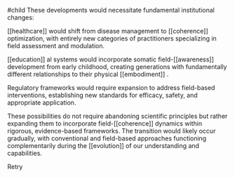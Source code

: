 #child 
These developments would necessitate fundamental institutional changes:

[[healthcare]]  would shift from disease management to [[coherence]] optimization, with entirely new categories of practitioners specializing in field assessment and modulation.

[[education]] al systems would incorporate somatic field-[[awareness]]  development from early childhood, creating generations with fundamentally different relationships to their physical [[embodiment]] .

Regulatory frameworks would require expansion to address field-based interventions, establishing new standards for efficacy, safety, and appropriate application.

These possibilities do not require abandoning scientific principles but rather expanding them to incorporate field-[[coherence]] dynamics within rigorous, evidence-based frameworks. The transition would likely occur gradually, with conventional and field-based approaches functioning complementarily during the [[evolution]] of our understanding and capabilities.

Retry